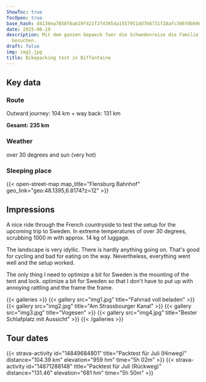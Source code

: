 ```yaml
---
ShowToc: true
TocOpen: true
base_hash: d4136ea7850f8a619f421f2f4305da1557951dd768731f28afc306f0b6983e72
date: 2025-06-19
description: Mit dem ganzen Gepaeck fuer die Schwedenreise die Familie in Biffontaine
  besuchen.
draft: false
img: img1.jpg
title: Bikepacking test in Biffontaine
---
```


## Key data
### Route
Outward journey: 104 km
+
way back: 131 km

**Gesamt: 235 km**

### Weather
over 30 degrees and sun (very hot)

### Sleeping place
{{< open-street-map map_title="Flensburg Bahnhof" geo_link="geo:48.1395,6.8174?z=12" >}}

## Impressions
A nice ride through the French countryside to test the setup for the upcoming trip to Sweden.
In extreme temperatures of over 30 degrees, scrubbing 1000 m with approx. 14 kg of luggage.  

The landscape is very idyllic. There is hardly anything going on. That's good for
cycling and bad for eating on the way.
Nevertheless, everything went well and the setup worked.

The only thing I need to optimize a bit for Sweden is the mounting of the tent and lock.
optimize a bit for Sweden so that I don't have to put up with annoying rattling and the frame
the frame.

{{< galleries >}}
{{< gallery src="img1.jpg" title="Fahrrad voll beladen" >}}
{{< gallery src="img2.jpg" title="Am Strassbourger Kanal" >}}
{{< gallery src="img3.jpg" title="Vogesen" >}}
{{< gallery src="img4.jpg" title="Bester Schlafplatz mit Aussicht" >}}
{{< /galleries >}}

## Tour dates
{{< strava-activity id="14849684801" title="Packtest für Juli (Hinweg)" distance="104.39 km" elevation="959 hm" time="5h 02m" >}}
{{< strava-activity id="14871288148" title="Packtest für Juli (Rückweg)" distance="131.46" elevation="681 hm" time="5h 50m" >}}